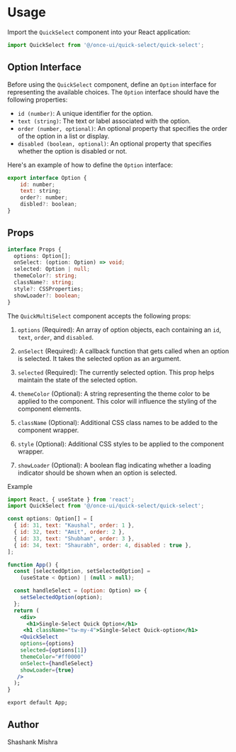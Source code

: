 # Usage

Import the `QuickSelect` component into your React application:

```jsx
import QuickSelect from '@/once-ui/quick-select/quick-select';
```

## Option Interface

Before using the `QuickSelect` component, define an `Option` interface for representing the available choices. The `Option` interface should have the following properties:

- `id (number)`: A unique identifier for the option.
- `text (string)`: The text or label associated with the option.
- `order (number, optional)`: An optional property that specifies the order of the option in a list or display.
- `disabled (boolean, optional)`: An optional property that specifies whether the option is disabled or not.

Here's an example of how to define the `Option` interface:

```jsx
export interface Option {
	id: number;
	text: string;
	order?: number;
	disbled?: boolean;
}
```

## Props

```ts
interface Props {
  options: Option[];
  onSelect: (option: Option) => void;
  selected: Option | null;
  themeColor?: string;
  className?: string;
  style?: CSSProperties;
  showLoader?: boolean;
}
```

The `QuickMultiSelect` component accepts the following props:

1. `options` (Required): An array of option objects, each containing an `id`, `text`, `order`, and `disabled`.

2. `onSelect` (Required): A callback function that gets called when an option is selected. It takes the selected option as an argument.

3. `selected` (Required): The currently selected option. This prop helps maintain the state of the selected option.

4. `themeColor` (Optional): A string representing the theme color to be applied to the component. This color will influence the styling of the component elements.

5. `className` (Optional): Additional CSS class names to be added to the component wrapper.

6. `style` (Optional): Additional CSS styles to be applied to the component wrapper.

7. `showLoader` (Optional): A boolean flag indicating whether a loading indicator should be shown when an option is selected.

Example

```jsx
import React, { useState } from 'react';
import QuickSelect from '@/once-ui/quick-select/quick-select';

const options: Option[] = [
  { id: 31, text: "Kaushal", order: 1 },
  { id: 32, text: "Amit", order: 2 },
  { id: 33, text: "Shubham", order: 3 },
  { id: 34, text: "Shaurabh", order: 4, disabled : true },
];

function App() {
  const [selectedOption, setSelectedOption] =
    (useState < Option) | (null > null);

  const handleSelect = (option: Option) => {
    setSelectedOption(option);
  };
  return (
    <div>
      <h1>Single-Select Quick Option</h1>
     <h1 className="tw-my-4">Single-Select Quick-option</h1>
    <QuickSelect
    options={options}
    selected={options[1]}
    themeColor="#ff0000"
    onSelect={handleSelect}
    showLoader={true}
   />
  );
}

export default App;
```

## Author

Shashank Mishra
